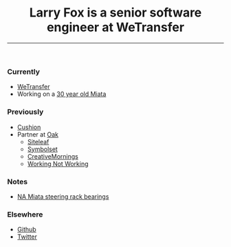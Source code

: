 <header>

# Larry Fox is a senior software engineer at WeTransfer

---

</header>

<section>

### Currently

- [WeTransfer]
- Working on a [30 year old Miata]
</section>
<section>

### Previously

- [Cushion](https://cushionapp.com)
- Partner at [Oak](https://oak.is)
  - [Siteleaf](https://siteleaf.com)
  - [Symbolset](https://symbolset.com)
  - [CreativeMornings](https://creativemornings.com)
  - [Working Not Working](https://workingnotworking.com)
</section>
<section>

### Notes
- [NA Miata steering rack bearings]
</section>
<section>

### Elsewhere

- [Github](https://github.com/larryfox)
- [Twitter](https://twitter.com/_larryfox)
</section>


[WeTransfer]: https://wetransfer.com/explore
[30 year old Miata]: /miata/
[NA Miata steering rack bearings]: /notes/miata-steering-rack-bearings/
